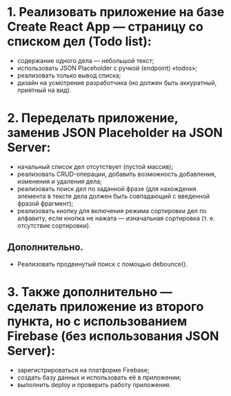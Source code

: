 # 1. Реализовать приложение на базе Create React App — страницу со списком дел (Todo list):

-   содержание одного дела — небольшой текст;
-   использовать JSON Placeholder с ручкой (endpoint) «todos»;
-   реализовать только вывод списка;
-   дизайн на усмотрение разработчика (но должен быть аккуратный, приятный на вид).

# 2. Переделать приложение, заменив JSON Placeholder на JSON Server:

-   начальный список дел отсутствует (пустой массив);
-   реализовать CRUD-операции, добавить возможность добавления, изменения и удаления дела;
-   реализовать поиск дел по заданной фразе (для нахождения элемента в тексте дела должен быть совпадающий с введенной фразой фрагмент);
-   реализовать кнопку для включения режима сортировки дел по алфавиту, если кнопка не нажата — изначальная сортировка (т. е. отсутствие сортировки).

## Дополнительно.

-   Реализовать продвинутый поиск с помощью debounce().

# 3. Также дополнительно — сделать приложение из второго пункта, но с использованием Firebase (без использования JSON Server):

-   зарегистрироваться на платформе Firebase;
-   создать базу данных и использовать её в приложении;
-   выполнить deploy и проверить работу приложения.
